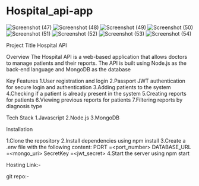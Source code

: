 # Hospital_api-app

![Screenshot (47)](https://github.com/itsAkash1285/Hospital_api-app/assets/111186744/1514fe89-c3db-4b1c-97bc-2cc160187c04)
![Screenshot (48)](https://github.com/itsAkash1285/Hospital_api-app/assets/111186744/3019adfe-c2c9-4fe4-92c4-de17bfc708c8)
![Screenshot (49)](https://github.com/itsAkash1285/Hospital_api-app/assets/111186744/40447f30-b626-40d5-8e87-550ec552908b)
![Screenshot (50)](https://github.com/itsAkash1285/Hospital_api-app/assets/111186744/cd101220-401b-4ba6-9b96-7126cf71e7be)
![Screenshot (51)](https://github.com/itsAkash1285/Hospital_api-app/assets/111186744/f30a478c-2fdb-4063-9452-f9e18554307f)
![Screenshot (52)](https://github.com/itsAkash1285/Hospital_api-app/assets/111186744/4633d3f2-7b40-45d3-9026-714e2396ea22)
![Screenshot (53)](https://github.com/itsAkash1285/Hospital_api-app/assets/111186744/89be12fc-7cb9-4570-b10f-7c66bc2a208b)
![Screenshot (54)](https://github.com/itsAkash1285/Hospital_api-app/assets/111186744/3999fa49-357e-4de9-9c8a-ec3dde91a857)

Project Title
Hospital API

Overview
The Hospital API is a web-based application that allows doctors to manage patients and their reports. The API is built using Node.js as the back-end language and MongoDB as the database

Key Features
1.User registration and login
2.Passport JWT authentication for secure login and authentication
3.Adding patients to the system
4.Checking if a patient is already present in the system
5.Creating reports for patients
6.Viewing previous reports for patients
7.Filtering reports by diagnosis type

Tech Stack
1.Javascript
2.Node.js
3.MongoDB

Installation

1.Clone the repository
2.Install dependencies using npm install
3.Create a .env file with the following content: PORT =<port_number> DATABASE_URL =<mongo_uri> SecretKey =<jwt_secret>
4.Start the server using npm start

Hosting Link:-

git repo:-
